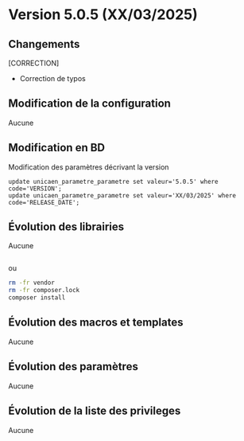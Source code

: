 # Version 5.0.5 (XX/03/2025) 

## Changements 

[CORRECTION]
* Correction de typos

## Modification de la configuration

Aucune

## Modification en BD

Modification des paramètres décrivant la version
```postgresql
update unicaen_parametre_parametre set valeur='5.0.5' where code='VERSION';
update unicaen_parametre_parametre set valeur='XX/03/2025' where code='RELEASE_DATE';
```

## Évolution des librairies

Aucune

```bash
```

ou

```bash
rm -fr vendor
rm -fr composer.lock
composer install
```

## Évolution des macros et templates

Aucune

## Évolution des paramètres

Aucune

## Évolution de la liste des privileges

Aucune
